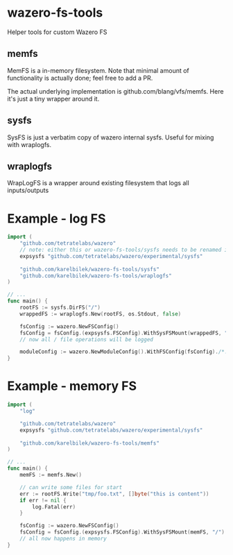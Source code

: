 # wazero-fs-tools
Helper tools for custom Wazero FS

## memfs

MemFS is a in-memory filesystem. Note that minimal amount of functionality is actually done;
feel free to add a PR.

The actual underlying implementation is github.com/blang/vfs/memfs.
Here it's just a tiny wrapper around it.

## sysfs

SysFS is just a verbatim copy of wazero internal sysfs. Useful for mixing with wraplogfs.

## wraplogfs

WrapLogFS is a wrapper around existing filesystem that logs all inputs/outputs

# Example - log FS

```go
import (
    "github.com/tetratelabs/wazero"
    // note: either this or wazero-fs-tools/sysfs needs to be renamed in import
    expsysfs "github.com/tetratelabs/wazero/experimental/sysfs"
    
    "github.com/karelbilek/wazero-fs-tools/sysfs"
    "github.com/karelbilek/wazero-fs-tools/wraplogfs"
)

// ...
func main() {
    rootFS := sysfs.DirFS("/")
    wrappedFS := wraplogfs.New(rootFS, os.Stdout, false)

    fsConfig := wazero.NewFSConfig()
    fsConfig = fsConfig.(expsysfs.FSConfig).WithSysFSMount(wrappedFS, "/") 
    // now all / file operations will be logged

    moduleConfig := wazero.NewModuleConfig().WithFSConfig(fsConfig)./*...*/
}
```

# Example - memory FS

```go
import (
    "log"

    "github.com/tetratelabs/wazero"
    expsysfs "github.com/tetratelabs/wazero/experimental/sysfs"
    
    "github.com/karelbilek/wazero-fs-tools/memfs"
)

// ...
func main() {
    memFS := memfs.New()

    // can write some files for start
    err := rootFS.Write("tmp/foo.txt", []byte("this is content"))
    if err != nil {
        log.Fatal(err)
    }

    fsConfig := wazero.NewFSConfig()
    fsConfig = fsConfig.(expsysfs.FSConfig).WithSysFSMount(memFS, "/") 
    // all now happens in memory
}
```